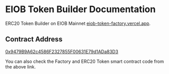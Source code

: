 # EIOB Token Builder Documentation

ERC20 Token Builder on EIOB Mainnet [eiob-token-factory.vercel.app](https://eiob-token-factory.vercel.app/).

## Contract Address

[0x9479B9A62c4586F2327855F00631E79d1ADa83D3](http://eiobexplorer.yeunwook.kim/address/0x9479B9A62c4586F2327855F00631E79d1ADa83D3?tab=contract)

You can also check the Factory and ERC20 Token smart contract code from the above link.